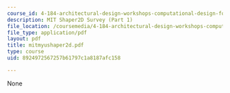 ```yaml
---
course_id: 4-184-architectural-design-workshops-computational-design-for-housing-spring-2002
description: MIT Shaper2D Survey (Part 1)
file_location: /coursemedia/4-184-architectural-design-workshops-computational-design-for-housing-spring-2002/8924972567257b61797c1a8187afc158_mitmyushaper2d.pdf
file_type: application/pdf
layout: pdf
title: mitmyushaper2d.pdf
type: course
uid: 8924972567257b61797c1a8187afc158

---
```

None